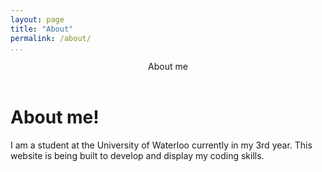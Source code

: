 ```yaml
---
layout: page
title: "About"
permalink: /about/
...
```


<header>About me</header>

# About me!

I am a student at the University of Waterloo currently in my 3rd year. This website is being built to develop and display my coding skills.

